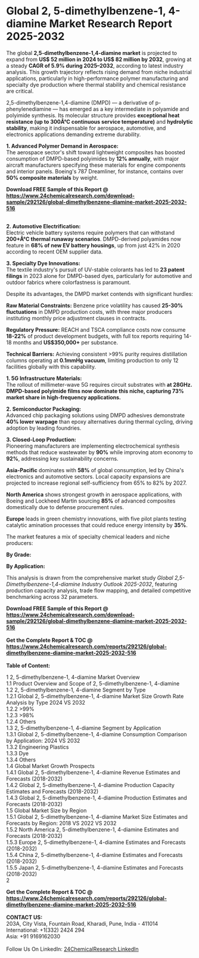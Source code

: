 <h1>Global 2, 5-dimethylbenzene-1, 4-diamine Market Research Report 2025-2032</h1><p>The global <strong>2,5-dimethylbenzene-1,4-diamine market</strong> is projected to expand from <strong>US$ 52 million in 2024 to US$ 82 million by 2032</strong>, growing at a steady <strong>CAGR of 5.9% during 2025–2032</strong>, according to latest industry analysis. This growth trajectory reflects rising demand from niche industrial applications, particularly in high-performance polymer manufacturing and specialty dye production where thermal stability and chemical resistance are critical.</p><p>2,5-dimethylbenzene-1,4-diamine (DMPD) — a derivative of p-phenylenediamine — has emerged as a key intermediate in polyamide and polyimide synthesis. Its molecular structure provides <strong>exceptional heat resistance (up to 300Â°C continuous service temperature)</strong> and <strong>hydrolytic stability</strong>, making it indispensable for aerospace, automotive, and electronics applications demanding extreme durability.</p><p><strong>1. Advanced Polymer Demand in Aerospace:</strong><br>
The aerospace sector's shift toward lightweight composites has boosted consumption of DMPD-based polyimides by <strong>12% annually</strong>, with major aircraft manufacturers specifying these materials for engine components and interior panels. Boeing's 787 Dreamliner, for instance, contains over <strong>50% composite materials</strong> by weight.</p><div><b>Download FREE Sample of this Report @ 
            <a href="https://www.24chemicalresearch.com/download-sample/292126/global-dimethylbenzene-diamine-market-2025-2032-516">
            https://www.24chemicalresearch.com/download-sample/292126/global-dimethylbenzene-diamine-market-2025-2032-516</a></b></div><br><p><strong>2. Automotive Electrification:</strong><br>
Electric vehicle battery systems require polymers that can withstand <strong>200+Â°C thermal runaway scenarios</strong>. DMPD-derived polyamides now feature in <strong>68% of new EV battery housings</strong>, up from just 42% in 2020 according to recent OEM supplier data.</p><p><strong>3. Specialty Dye Innovations:</strong><br>
The textile industry's pursuit of UV-stable colorants has led to <strong>23 patent filings</strong> in 2023 alone for DMPD-based dyes, particularly for automotive and outdoor fabrics where colorfastness is paramount.</p><p>Despite its advantages, the DMPD market contends with significant hurdles:</p><p><strong>Raw Material Constraints:</strong> Benzene price volatility has caused <strong>25-30% fluctuations</strong> in DMPD production costs, with three major producers instituting monthly price adjustment clauses in contracts.</p><p><strong>Regulatory Pressure:</strong> REACH and TSCA compliance costs now consume <strong>18-22%</strong> of product development budgets, with full tox reports requiring 14-18 months and <strong>US$350,000+</strong> per substance.</p><p><strong>Technical Barriers:</strong> Achieving consistent &gt;99% purity requires distillation columns operating at <strong>0.1mmHg vacuum</strong>, limiting production to only 12 facilities globally with this capability.</p><p><strong>1. 5G Infrastructure Materials:</strong><br>
The rollout of millimeter-wave 5G requires circuit substrates with <strong> at 28GHz. DMPD-based polyimide films now dominate this niche, capturing <strong>73% market share</strong> in high-frequency applications.</strong></p><p><strong>2. Semiconductor Packaging:</strong><br>
Advanced chip packaging solutions using DMPD adhesives demonstrate <strong>40% lower warpage</strong> than epoxy alternatives during thermal cycling, driving adoption by leading foundries.</p><p><strong>3. Closed-Loop Production:</strong><br>
Pioneering manufacturers are implementing electrochemical synthesis methods that reduce wastewater by <strong>90%</strong> while improving atom economy to <strong>92%</strong>, addressing key sustainability concerns.</p><p><strong>Asia-Pacific</strong> dominates with <strong>58%</strong> of global consumption, led by China's electronics and automotive sectors. Local capacity expansions are projected to increase regional self-sufficiency from 65% to 82% by 2027.</p><p><strong>North America</strong> shows strongest growth in aerospace applications, with Boeing and Lockheed Martin sourcing <strong>85%</strong> of advanced composites domestically due to defense procurement rules.</p><p><strong>Europe</strong> leads in green chemistry innovations, with five pilot plants testing catalytic amination processes that could reduce energy intensity by <strong>35%</strong>.</p><p>The market features a mix of specialty chemical leaders and niche producers:</p><p><strong>By Grade:</strong></p><p><strong>By Application:</strong></p><p>This analysis is drawn from the comprehensive market study <em>Global 2,5-Dimethylbenzene-1,4-diamine Industry Outlook 2025-2032</em>, featuring production capacity analysis, trade flow mapping, and detailed competitive benchmarking across 32 parameters.</p><div><b>Download FREE Sample of this Report @ 
            <a href="https://www.24chemicalresearch.com/download-sample/292126/global-dimethylbenzene-diamine-market-2025-2032-516">
            https://www.24chemicalresearch.com/download-sample/292126/global-dimethylbenzene-diamine-market-2025-2032-516</a></b></div><br><div><b>Get the Complete Report & TOC @ 
            <a href="https://www.24chemicalresearch.com/reports/292126/global-dimethylbenzene-diamine-market-2025-2032-516">
            https://www.24chemicalresearch.com/reports/292126/global-dimethylbenzene-diamine-market-2025-2032-516</a></b></div><br>
            <b>Table of Content:</b><p>1 2, 5-dimethylbenzene-1, 4-diamine Market Overview<br />
    1.1 Product Overview and Scope of 2, 5-dimethylbenzene-1, 4-diamine<br />
    1.2 2, 5-dimethylbenzene-1, 4-diamine Segment by Type<br />
        1.2.1 Global 2, 5-dimethylbenzene-1, 4-diamine Market Size Growth Rate Analysis by Type 2024 VS 2032<br />
        1.2.2 >99%<br />
        1.2.3 >98%<br />
        1.2.4 Others<br />
    1.3 2, 5-dimethylbenzene-1, 4-diamine Segment by Application<br />
        1.3.1 Global 2, 5-dimethylbenzene-1, 4-diamine Consumption Comparison by Application: 2024 VS 2032<br />
        1.3.2 Engineering Plastics<br />
        1.3.3 Dye<br />
        1.3.4 Others<br />
    1.4 Global Market Growth Prospects<br />
        1.4.1 Global 2, 5-dimethylbenzene-1, 4-diamine Revenue Estimates and Forecasts (2018-2032)<br />
        1.4.2 Global 2, 5-dimethylbenzene-1, 4-diamine Production Capacity Estimates and Forecasts (2018-2032)<br />
        1.4.3 Global 2, 5-dimethylbenzene-1, 4-diamine Production Estimates and Forecasts (2018-2032)<br />
    1.5 Global Market Size by Region<br />
        1.5.1 Global 2, 5-dimethylbenzene-1, 4-diamine Market Size Estimates and Forecasts by Region: 2018 VS 2022 VS 2032<br />
        1.5.2 North America 2, 5-dimethylbenzene-1, 4-diamine Estimates and Forecasts (2018-2032)<br />
        1.5.3 Europe 2, 5-dimethylbenzene-1, 4-diamine Estimates and Forecasts (2018-2032)<br />
        1.5.4 China 2, 5-dimethylbenzene-1, 4-diamine Estimates and Forecasts (2018-2032)<br />
        1.5.5 Japan 2, 5-dimethylbenzene-1, 4-diamine Estimates and Forecasts (2018-2032)<br />
2 </p><div><b>Get the Complete Report & TOC @ 
            <a href="https://www.24chemicalresearch.com/reports/292126/global-dimethylbenzene-diamine-market-2025-2032-516">
            https://www.24chemicalresearch.com/reports/292126/global-dimethylbenzene-diamine-market-2025-2032-516</a></b></div><br><b>CONTACT US:</b><br>
            203A, City Vista, Fountain Road, Kharadi, Pune, India - 411014<br>
            International: +1(332) 2424 294<br>
            Asia: +91 9169162030 <br><br>
            Follow Us On LinkedIn: <a href="https://www.linkedin.com/company/24chemicalresearch/">24ChemicalResearch LinkedIn</a>
